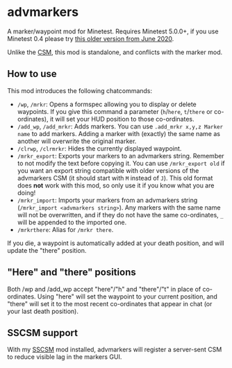 # advmarkers

A marker/waypoint mod for Minetest. Requires Minetest 5.0.0+, if you use Minetest 0.4 please try [this older version from June 2020](https://git.minetest.land/luk3yx/advmarkers/commit/25d7079069a53f2cece76ee2050bcdf690b4ea30).

Unlike the [CSM], this mod is standalone, and conflicts with the marker mod.

## How to use

This mod introduces the following chatcommands:

 - `/wp`, `/mrkr`: Opens a formspec allowing you to display or delete waypoints. If you give this command a parameter (`h`/`here`, `t`/`there` or co-ordinates), it will set your HUD position to those co-ordinates.
 - `/add_wp`, `/add_mrkr`: Adds markers. You can use `.add_mrkr x,y,z Marker name` to add markers. Adding a marker with (exactly) the same name as another will overwrite the original marker.
 - `/clrwp`, `/clrmrkr`: Hides the currently displayed waypoint.
 - `/mrkr_export`: Exports your markers to an advmarkers string. Remember to not modify the text before copying it. You can use `/mrkr_export old` if you want an export string compatible with older versions of the advmarkers CSM (it should start with `M` instead of `J`). This old format does **not** work with this mod, so only use it if you know what you are doing!
 - `/mrkr_import`: Imports your markers from an advmarkers string (`/mrkr_import <advmarkers string>`). Any markers with the same name will not be overwritten, and if they do not have the same co-ordinates, `_` will be appended to the imported one.
 - `/mrkrthere`: Alias for `/mrkr there`.

If you die, a waypoint is automatically added at your death position, and will
update the "there" position.

## "Here" and "there" positions

Both /wp and /add_wp accept "here"/"h" and "there"/"t" in place of
co-ordinates. Using "here" will set the waypoint to your current position, and
"there" will set it to the most recent co-ordinates that appear in chat (or
your last death position).

## SSCSM support

With my [SSCSM] mod installed, advmarkers will register a server-sent CSM to
reduce visible lag in the markers GUI.

[CSM]:    https://git.minetest.land/luk3yx/advmarkers-csm
[SSCSM]:  https://content.minetest.net/packages/luk3yx/sscsm
